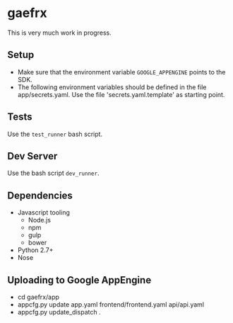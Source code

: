 # gaefrx

This is very much work in progress.

Setup
-----

* Make sure that the environment variable `GOOGLE_APPENGINE` points to the SDK.
* The following environment variables should be defined in the file app/secrets.yaml. Use the file 'secrets.yaml.template' as starting point.

Tests
-----

Use the `test_runner` bash script.

Dev Server
----------

Use the bash script `dev_runner`.

Dependencies
------------

* Javascript tooling
  * Node.js
  * npm
  * gulp
  * bower
* Python 2.7+
* Nose


Uploading to Google AppEngine
-----------------------------

* cd gaefrx/app
* appcfg.py update app.yaml frontend/frontend.yaml api/api.yaml
* appcfg.py update_dispatch .
